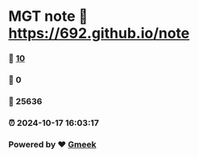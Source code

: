 # MGT note :link: https://692.github.io/note 
### :page_facing_up: [10](https://692.github.io/note/tag.html) 
### :speech_balloon: 0 
### :hibiscus: 25636 
### :alarm_clock: 2024-10-17 16:03:17 
### Powered by :heart: [Gmeek](https://github.com/Meekdai/Gmeek)
